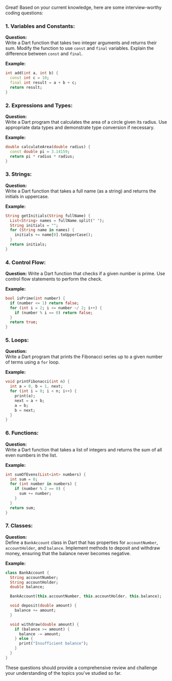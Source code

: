 Great! Based on your current knowledge, here are some interview-worthy coding questions:

### 1. **Variables and Constants:**
   **Question:**  
   Write a Dart function that takes two integer arguments and returns their sum. Modify the function to use `const` and `final` variables. Explain the difference between `const` and `final`.

   **Example:**  
   ```dart
   int add(int a, int b) {
     const int c = 10;
     final int result = a + b + c;
     return result;
   }
   ```

### 2. **Expressions and Types:**
   **Question:**  
   Write a Dart program that calculates the area of a circle given its radius. Use appropriate data types and demonstrate type conversion if necessary.

   **Example:**  
   ```dart
   double calculateArea(double radius) {
     const double pi = 3.14159;
     return pi * radius * radius;
   }
   ```

### 3. **Strings:**
   **Question:**  
   Write a Dart function that takes a full name (as a string) and returns the initials in uppercase.

   **Example:**  
   ```dart
   String getInitials(String fullName) {
     List<String> names = fullName.split(" ");
     String initials = "";
     for (String name in names) {
       initials += name[0].toUpperCase();
     }
     return initials;
   }
   ```

### 4. **Control Flow:**
   **Question:** 
      Write a Dart function that checks if a given number is prime. Use control flow statements to perform the check.

 
   **Example:**  
   ```dart
   bool isPrime(int number) {
     if (number <= 1) return false;
     for (int i = 2; i <= number ~/ 2; i++) {
       if (number % i == 0) return false;
     }
     return true;
   }
   ```

### 5. **Loops:**
   **Question:**  
   Write a Dart program that prints the Fibonacci series up to a given number of terms using a `for` loop.

   **Example:**  
   ```dart
   void printFibonacci(int n) {
     int a = 0, b = 1, next;
     for (int i = 0; i < n; i++) {
       print(a);
       next = a + b;
       a = b;
       b = next;
     }
   }
   ```

### 6. **Functions:**
   **Question:**  
   Write a Dart function that takes a list of integers and returns the sum of all even numbers in the list.

   **Example:**  
   ```dart
   int sumOfEvens(List<int> numbers) {
     int sum = 0;
     for (int number in numbers) {
       if (number % 2 == 0) {
         sum += number;
       }
     }
     return sum;
   }
   ```

### 7. **Classes:**
   **Question:**  
   Define a `BankAccount` class in Dart that has properties for `accountNumber`, `accountHolder`, and `balance`. Implement methods to deposit and withdraw money, ensuring that the balance never becomes negative.

   **Example:**  
   ```dart
   class BankAccount {
     String accountNumber;
     String accountHolder;
     double balance;

     BankAccount(this.accountNumber, this.accountHolder, this.balance);

     void deposit(double amount) {
       balance += amount;
     }

     void withdraw(double amount) {
       if (balance >= amount) {
         balance -= amount;
       } else {
         print("Insufficient balance");
       }
     }
   }
   ```

These questions should provide a comprehensive review and challenge your understanding of the topics you've studied so far.